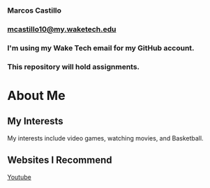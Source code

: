 ### Marcos Castillo
### mcastillo10@my.waketech.edu
### I'm using my Wake Tech email for my GitHub account.
### This repository will hold assignments.

# About Me
## My Interests
My interests include video games, watching movies, and Basketball.
## Websites I Recommend
[Youtube](https://www.youtube.com/)